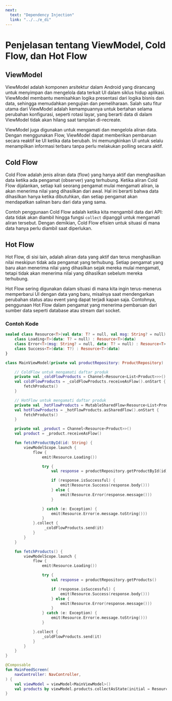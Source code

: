 ```yaml
---
next:
  text: "Dependency Injection"
  link: "../../e_di"
---
```


# Penjelasan tentang ViewModel, Cold Flow, dan Hot Flow

## ViewModel

ViewModel adalah komponen arsitektur dalam Android yang dirancang untuk menyimpan dan mengelola data terkait UI dalam siklus hidup aplikasi. ViewModel membantu memisahkan logika presentasi dari logika bisnis dan data, sehingga memudahkan pengujian dan pemeliharaan. Salah satu fitur utama dari ViewModel adalah kemampuannya untuk bertahan selama perubahan konfigurasi, seperti rotasi layar, yang berarti data di dalam ViewModel tidak akan hilang saat tampilan di-recreate.

ViewModel juga digunakan untuk mengamati dan mengelola aliran data. Dengan menggunakan Flow, ViewModel dapat memberikan pembaruan secara reaktif ke UI ketika data berubah. Ini memungkinkan UI untuk selalu menampilkan informasi terbaru tanpa perlu melakukan polling secara aktif.

## Cold Flow

Cold Flow adalah jenis aliran data (flow) yang hanya aktif dan menghasilkan data ketika ada pengamat (observer) yang terhubung. Ketika aliran Cold Flow dijalankan, setiap kali seorang pengamat mulai mengamati aliran, ia akan menerima nilai yang dihasilkan dari awal. Hal ini berarti bahwa data dihasilkan hanya ketika dibutuhkan, dan setiap pengamat akan mendapatkan salinan baru dari data yang sama.

Contoh penggunaan Cold Flow adalah ketika kita mengambil data dari API: data tidak akan diambil hingga fungsi `collect` dipanggil untuk mengamati aliran tersebut. Dengan demikian, Cold Flow efisien untuk situasi di mana data hanya perlu diambil saat diperlukan.

## Hot Flow

Hot Flow, di sisi lain, adalah aliran data yang aktif dan terus menghasilkan nilai meskipun tidak ada pengamat yang terhubung. Setiap pengamat yang baru akan menerima nilai yang dihasilkan sejak mereka mulai mengamati, tetapi tidak akan menerima nilai yang dihasilkan sebelum mereka terhubung.

Hot Flow sering digunakan dalam situasi di mana kita ingin terus-menerus memperbarui UI dengan data yang baru, misalnya saat mendengarkan perubahan status atau event yang dapat terjadi kapan saja. Contohnya, penggunaan Hot Flow dalam pengamat yang menerima pembaruan dari sumber data seperti database atau stream dari socket.

### Contoh Kode

```kotlin
sealed class Resource<T>(val data: T? = null, val msg: String? = null) {
    class Loading<T>(data: T? = null) : Resource<T>(data)
    class Error<T>(msg: String? = null, data: T? = null) : Resource<T>(data, msg)
    class Success<T>(data: T?) : Resource<T>(data)
}
```

```kotlin
class MainViewModel(private val productRepository: ProductRepository) : ViewModel() {

    // ColdFlow untuk mengamati daftar produk
    private val _coldFlowProducts = Channel<Resource<List<Product>>>()
    val coldFlowProducts = _coldFlowProducts.receiveAsFlow().onStart {
        fetchProducts()
    }

    // HotFlow untuk mengamati daftar produk
    private val _hotFlowProducts = MutableSharedFlow<Resource<List<Product>>>()
    val hotFlowProducts = _hotFlowProducts.asSharedFlow().onStart {
        fetchProducts()
    }

    private val _product = Channel<Resource<Product>>()
    val product = _product.receiveAsFlow()

    fun fetchProductById(id: String) {
        viewModelScope.launch {
            flow {
                emit(Resource.Loading())

                try {
                    val response = productRepository.getProductById(id)

                    if (response.isSuccessful) {
                        emit(Resource.Success(response.body()))
                    } else {
                        emit(Resource.Error(response.message()))
                    }

                } catch (e: Exception) {
                    emit(Resource.Error(e.message.toString()))
                }
            }.collect {
                 _coldFlowProducts.send(it)
            }
        }
    }

    fun fetchProducts() {
        viewModelScope.launch {
            flow {
                emit(Resource.Loading())

                try {
                    val response = productRepository.getProducts()

                    if (response.isSuccessful) {
                        emit(Resource.Success(response.body()))
                    } else {
                        emit(Resource.Error(response.message()))
                    }
                } catch (e: Exception) {
                    emit(Resource.Error(e.message.toString()))
                }

            }.collect {
                _coldFlowProducts.send(it)
            }
        }
    }
}
```

```kotlin
@Composable
fun MainFeedScreen(
    navController: NavController,
) {
    val viewModel = viewModel<MainViewModel>()
    val products by viewModel.products.collectAsState(initial = Resource.Loading())
}
```
